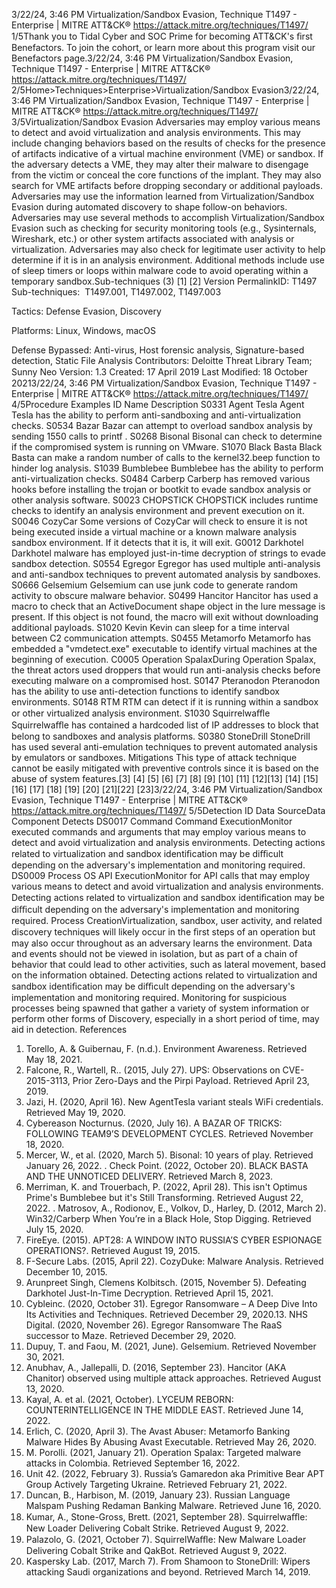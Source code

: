 3/22/24, 3:46 PM Virtualization/Sandbox Evasion, Technique T1497 - Enterprise | MITRE ATT&CK®
https://attack.mitre.org/techniques/T1497/ 1/5Thank you to Tidal Cyber and SOC Prime for becoming ATT&CK's ﬁrst Benefactors. To join the cohort, or learn more about this program visit our
Benefactors page.3/22/24, 3:46 PM Virtualization/Sandbox Evasion, Technique T1497 - Enterprise | MITRE ATT&CK®
https://attack.mitre.org/techniques/T1497/ 2/5Home>Techniques>Enterprise>Virtualization/Sandbox Evasion3/22/24, 3:46 PM Virtualization/Sandbox Evasion, Technique T1497 - Enterprise | MITRE ATT&CK®
https://attack.mitre.org/techniques/T1497/ 3/5Virtualization/Sandbox Evasion
Adversaries may employ various means to detect and avoid virtualization and analysis environments. This may include changing behaviors
based on the results of checks for the presence of artifacts indicative of a virtual machine environment (VME) or sandbox. If the adversary
detects a VME, they may alter their malware to disengage from the victim or conceal the core functions of the implant. They may also search
for VME artifacts before dropping secondary or additional payloads. Adversaries may use the information learned from
Virtualization/Sandbox Evasion during automated discovery to shape follow-on behaviors.
Adversaries may use several methods to accomplish Virtualization/Sandbox Evasion such as checking for security monitoring tools (e.g.,
Sysinternals, Wireshark, etc.) or other system artifacts associated with analysis or virtualization. Adversaries may also check for legitimate
user activity to help determine if it is in an analysis environment. Additional methods include use of sleep timers or loops within malware
code to avoid operating within a temporary sandbox.Sub-techniques (3)
[1]
[2]
Version PermalinkID: T1497
Sub-techniques:  T1497.001, T1497.002, T1497.003

Tactics: Defense Evasion, Discovery

Platforms: Linux, Windows, macOS

Defense Bypassed: Anti-virus, Host forensic analysis, Signature-based detection, Static File Analysis
Contributors: Deloitte Threat Library Team; Sunny Neo
Version: 1.3
Created: 17 April 2019
Last Modiﬁed: 18 October 20213/22/24, 3:46 PM Virtualization/Sandbox Evasion, Technique T1497 - Enterprise | MITRE ATT&CK®
https://attack.mitre.org/techniques/T1497/ 4/5Procedure Examples
ID Name Description
S0331 Agent Tesla Agent Tesla has the ability to perform anti-sandboxing and anti-virtualization checks.
S0534 Bazar Bazar can attempt to overload sandbox analysis by sending 1550 calls to printf .
S0268 Bisonal Bisonal can check to determine if the compromised system is running on VMware.
S1070 Black Basta Black Basta can make a random number of calls to the kernel32.beep function to hinder log analysis.
S1039 Bumblebee Bumblebee has the ability to perform anti-virtualization checks.
S0484 Carberp Carberp has removed various hooks before installing the trojan or bootkit to evade sandbox analysis or
other analysis software.
S0023 CHOPSTICK CHOPSTICK includes runtime checks to identify an analysis environment and prevent execution on it.
S0046 CozyCar Some versions of CozyCar will check to ensure it is not being executed inside a virtual machine or a known
malware analysis sandbox environment. If it detects that it is, it will exit.
G0012 Darkhotel Darkhotel malware has employed just-in-time decryption of strings to evade sandbox detection.
S0554 Egregor Egregor has used multiple anti-analysis and anti-sandbox techniques to prevent automated analysis by
sandboxes.
S0666 Gelsemium Gelsemium can use junk code to generate random activity to obscure malware behavior.
S0499 Hancitor Hancitor has used a macro to check that an ActiveDocument shape object in the lure message is present. If
this object is not found, the macro will exit without downloading additional payloads.
S1020 Kevin Kevin can sleep for a time interval between C2 communication attempts.
S0455 Metamorfo Metamorfo has embedded a "vmdetect.exe" executable to identify virtual machines at the beginning of
execution.
C0005 Operation
SpalaxDuring Operation Spalax, the threat actors used droppers that would run anti-analysis checks before
executing malware on a compromised host.
S0147 Pteranodon Pteranodon has the ability to use anti-detection functions to identify sandbox environments.
S0148 RTM RTM can detect if it is running within a sandbox or other virtualized analysis environment.
S1030 Squirrelwaﬄe Squirrelwaﬄe has contained a hardcoded list of IP addresses to block that belong to sandboxes and
analysis platforms.
S0380 StoneDrill StoneDrill has used several anti-emulation techniques to prevent automated analysis by emulators or
sandboxes.
Mitigations
This type of attack technique cannot be easily mitigated with preventive controls since it is based on the abuse of system features.[3]
[4]
[5]
[6]
[7]
[8]
[9]
[10]
[11]
[12][13]
[14]
[15]
[16]
[17]
[18]
[19]
[20]
[21][22]
[23]3/22/24, 3:46 PM Virtualization/Sandbox Evasion, Technique T1497 - Enterprise | MITRE ATT&CK®
https://attack.mitre.org/techniques/T1497/ 5/5Detection
ID Data SourceData Component Detects
DS0017 Command Command
ExecutionMonitor executed commands and arguments that may employ various means to detect and
avoid virtualization and analysis environments. Detecting actions related to virtualization and
sandbox identiﬁcation may be diﬃcult depending on the adversary's implementation and
monitoring required.
DS0009 Process OS API
ExecutionMonitor for API calls that may employ various means to detect and avoid virtualization and
analysis environments. Detecting actions related to virtualization and sandbox identiﬁcation
may be diﬃcult depending on the adversary's implementation and monitoring required.
Process
CreationVirtualization, sandbox, user activity, and related discovery techniques will likely occur in the
ﬁrst steps of an operation but may also occur throughout as an adversary learns the
environment. Data and events should not be viewed in isolation, but as part of a chain of
behavior that could lead to other activities, such as lateral movement, based on the
information obtained. Detecting actions related to virtualization and sandbox identiﬁcation
may be diﬃcult depending on the adversary's implementation and monitoring required.
Monitoring for suspicious processes being spawned that gather a variety of system
information or perform other forms of Discovery, especially in a short period of time, may aid
in detection.
References
1. Torello, A. & Guibernau, F. (n.d.). Environment Awareness.
Retrieved May 18, 2021.
2. Falcone, R., Wartell, R.. (2015, July 27). UPS: Observations on
CVE-2015-3113, Prior Zero-Days and the Pirpi Payload.
Retrieved April 23, 2019.
3. Jazi, H. (2020, April 16). New AgentTesla variant steals WiFi
credentials. Retrieved May 19, 2020.
4. Cybereason Nocturnus. (2020, July 16). A BAZAR OF TRICKS:
FOLLOWING TEAM9’S DEVELOPMENT CYCLES. Retrieved
November 18, 2020.
5. Mercer, W., et al. (2020, March 5). Bisonal: 10 years of play.
Retrieved January 26, 2022.
. Check Point. (2022, October 20). BLACK BASTA AND THE
UNNOTICED DELIVERY. Retrieved March 8, 2023.
7. Merriman, K. and Trouerbach, P. (2022, April 28). This isn't
Optimus Prime's Bumblebee but it's Still Transforming.
Retrieved August 22, 2022.
. Matrosov, A., Rodionov, E., Volkov, D., Harley, D. (2012, March
2). Win32/Carberp When You’re in a Black Hole, Stop Digging.
Retrieved July 15, 2020.
9. FireEye. (2015). APT28: A WINDOW INTO RUSSIA’S CYBER
ESPIONAGE OPERATIONS?. Retrieved August 19, 2015.
10. F-Secure Labs. (2015, April 22). CozyDuke: Malware Analysis.
Retrieved December 10, 2015.
11. Arunpreet Singh, Clemens Kolbitsch. (2015, November 5).
Defeating Darkhotel Just-In-Time Decryption. Retrieved April
15, 2021.
12. Cybleinc. (2020, October 31). Egregor Ransomware – A Deep
Dive Into Its Activities and Techniques. Retrieved December
29, 2020.13. NHS Digital. (2020, November 26). Egregor Ransomware The
RaaS successor to Maze. Retrieved December 29, 2020.
14. Dupuy, T. and Faou, M. (2021, June). Gelsemium. Retrieved
November 30, 2021.
15. Anubhav, A., Jallepalli, D. (2016, September 23). Hancitor (AKA
Chanitor) observed using multiple attack approaches.
Retrieved August 13, 2020.
1. Kayal, A. et al. (2021, October). LYCEUM REBORN:
COUNTERINTELLIGENCE IN THE MIDDLE EAST. Retrieved
June 14, 2022.
17. Erlich, C. (2020, April 3). The Avast Abuser: Metamorfo
Banking Malware Hides By Abusing Avast Executable.
Retrieved May 26, 2020.
1. M. Porolli. (2021, January 21). Operation Spalax: Targeted
malware attacks in Colombia. Retrieved September 16, 2022.
19. Unit 42. (2022, February 3). Russia’s Gamaredon aka Primitive
Bear APT Group Actively Targeting Ukraine. Retrieved February
21, 2022.
20. Duncan, B., Harbison, M. (2019, January 23). Russian
Language Malspam Pushing Redaman Banking Malware.
Retrieved June 16, 2020.
21. Kumar, A., Stone-Gross, Brett. (2021, September 28).
Squirrelwaﬄe: New Loader Delivering Cobalt Strike. Retrieved
August 9, 2022.
22. Palazolo, G. (2021, October 7). SquirrelWaﬄe: New Malware
Loader Delivering Cobalt Strike and QakBot. Retrieved August
9, 2022.
23. Kaspersky Lab. (2017, March 7). From Shamoon to StoneDrill:
Wipers attacking Saudi organizations and beyond. Retrieved
March 14, 2019.